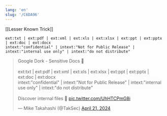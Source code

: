 ```yaml
---
lang: 'en'
slug: '/C6DA96'
---
```


[[Lesser Known Trick]]

```
ext:txt | ext:pdf | ext:xml | ext:xls | ext:xlsx | ext:ppt | ext:pptx | ext:doc | ext:docx
intext:"confidential" | intext:"Not for Public Release" | intext:"internal use only" | intext:"do not distribute"
```

<blockquote class="twitter-tweet">
<p lang="en" dir="ltr">
Google Dork - Sensitive Docs 📄<br/><br/>ext:txt | ext:pdf | ext:xml | ext:xls | ext:xlsx | ext:ppt | ext:pptx | ext:doc | ext:docx<br/>intext:"confidential" | intext:"Not for Public Release" | intext:"internal use only" | intext:"do not distribute"<br/><br/>Discover internal files 👀 <a href="https://t.co/UhHTCPmG8i">pic.twitter.com/UhHTCPmG8i</a>
</p>
&mdash; Mike Takahashi (@TakSec) <a href="https://twitter.com/TakSec/status/1782140278041886750?ref_src=twsrc%5Etfw">April 21, 2024</a></blockquote>
